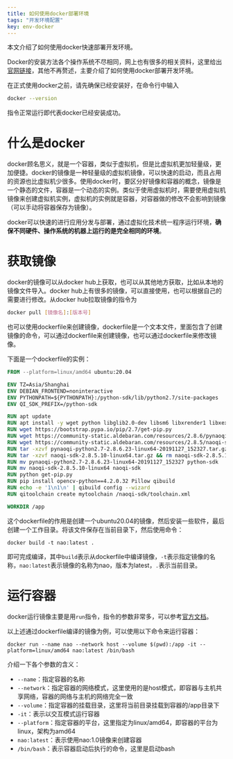 ```yaml
---
title: 如何使用docker部署环境
tags: "开发环境配置"
key: env-docker
---
```


本文介绍了如何使用docker快速部署开发环境。<!--more-->

Docker的安装方法各个操作系统不尽相同，网上也有很多的相关资料，这里给出[官网链接](https://www.docker.com/products/docker-desktop/)，其他不再赘述，主要介绍了如何使用docker部署开发环境。

在正式使用docker之前，请先确保已经安装好，在命令行中输入

```bash
docker --version
```
指令正常运行即代表docker已经安装成功。

# 什么是docker

docker顾名思义，就是一个容器，类似于虚拟机，但是比虚拟机更加轻量级，更加便捷。docker的镜像是一种轻量级的虚拟机镜像，可以快速的启动，而且占用的资源也比虚拟机少很多。使用docker时，要区分好镜像和容器的概念，镜像是一个静态的文件，容器是一个动态的实例。类似于使用虚拟机时，需要使用虚拟机镜像来创建虚拟机实例，虚拟机的实例就是容器，对容器做的修改不会影响到镜像（可以手动将容器保存为镜像）。

docker可以快速的进行应用分发与部署，通过虚拟化技术统一程序运行环境，**确保不同硬件、操作系统的机器上运行的是完全相同的环境**。

# 获取镜像

docker的镜像可以从docker hub上获取，也可以从其他地方获取，比如从本地的镜像文件导入。docker hub上有很多的镜像，可以直接使用，也可以根据自己的需要进行修改。从docker hub拉取镜像的指令为

```bash
docker pull [镜像名]:[版本号]
```

也可以使用dockerfile来创建镜像，dockerfile是一个文本文件，里面包含了创建镜像的命令，可以通过dockerfile来创建镜像，也可以通过dockerfile来修改镜像。

下面是一个dockerfile的实例：

```dockerfile
FROM --platform=linux/amd64 ubuntu:20.04

ENV TZ=Asia/Shanghai
ENV DEBIAN_FRONTEND=noninteractive
ENV PYTHONPATH=${PYTHONPATH}:/python-sdk/lib/python2.7/site-packages
ENV QI_SDK_PREFIX=/python-sdk

RUN apt update
RUN apt install -y wget python libglib2.0-dev libsm6 libxrender1 libxext6 build-essential cmake
RUN wget https://bootstrap.pypa.io/pip/2.7/get-pip.py
RUN wget https://community-static.aldebaran.com/resources/2.8.6/pynaoqi-python2.7-2.8.6.23-linux64-20191127_152327.tar.gz
RUN wget https://community-static.aldebaran.com/resources/2.8.5/naoqi-sdk-2.8.5.10-linux64.tar.gz
RUN tar -xzvf pynaoqi-python2.7-2.8.6.23-linux64-20191127_152327.tar.gz && rm pynaoqi-python2.7-2.8.6.23-linux64-20191127_152327.tar.gz
RUN tar -xzvf naoqi-sdk-2.8.5.10-linux64.tar.gz && rm naoqi-sdk-2.8.5.10-linux64.tar.gz
RUN mv pynaoqi-python2.7-2.8.6.23-linux64-20191127_152327 python-sdk
RUN mv naoqi-sdk-2.8.5.10-linux64 naoqi-sdk
RUN python get-pip.py
RUN pip install opencv-python==4.2.0.32 Pillow qibuild
RUN echo -e '1\n1\n' | qibuild config --wizard
RUN qitoolchain create mytoolchain /naoqi-sdk/toolchain.xml

WORKDIR /app
```

这个dockerfile的作用是创建一个ubuntu20.04的镜像，然后安装一些软件，最后创建一个工作目录。将该文件保存在当前目录下，然后使用命令：

```shell
docker build -t nao:latest .
```

即可完成编译，其中`build`表示从dockerfile中编译镜像，`-t`表示指定镜像的名称，`nao:latest`表示镜像的名称为nao，版本为latest，`.`表示当前目录。

# 运行容器

docker运行镜像主要是用`run`指令，指令的参数非常多，可以参考[官方文档](https://docs.docker.com/engine/reference/commandline/run/)。

以上述通过dockerfile编译的镜像为例，可以使用以下命令来运行容器：

```shell
docker run --name nao --network host --volume $(pwd):/app -it --platform=linux/amd64 nao:latest /bin/bash
```

介绍一下各个参数的含义：

- `--name`：指定容器的名称
- `--network`：指定容器的网络模式，这里使用的是host模式，即容器与主机共享网络，容器的网络与主机的网络完全一致
- `--volume`：指定容器的挂载目录，这里将当前目录挂载到容器的/app目录下
- `-it`：表示以交互模式运行容器
- `--platform`：指定容器的平台，这里指定为linux/amd64，即容器的平台为linux，架构为amd64
- `nao:latest`：表示使用nao:1.0镜像来创建容器
- `/bin/bash`：表示容器启动后执行的命令，这里是启动bash